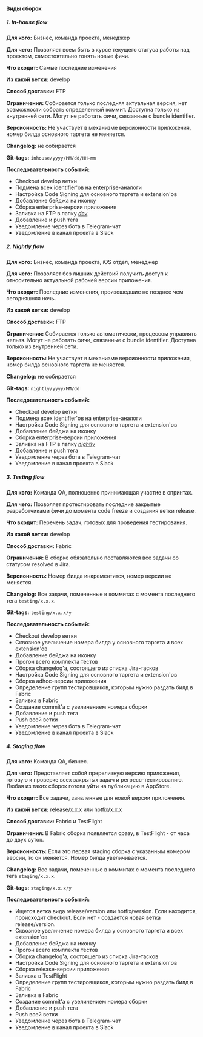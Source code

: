 #### Виды сборок

##### 1. In-house flow

**Для кого:** Бизнес, команда проекта, менеджер

**Для чего:** Позволяет всем быть в курсе текущего статуса работы над проектом, самостоятельно гонять новые фичи.

**Что входит:** Самые последние изменения

**Из какой ветки:** develop

**Способ доставки:** FTP

**Ограничения:** Собирается только последняя актуальная версия, нет возможности собрать определенный коммит. Доступна только из внутренней сети. Могут не работать фичи, связанные с bundle identifier.

**Версионность:** Не участвует в механизме версионности приложения, номер билда основного таргета не меняется.

**Changelog:** не собирается

**Git-tags:** `inhouse/yyyy/MM/dd/HH-mm`

**Последовательность событий:**

- Checkout develop ветки
- Подмена всех identifier'ов на enterprise-аналоги
- Настройка Code Signing для основного таргета и extension'ов
- Добавление бейджа на иконку
- Сборка enterprise-версии приложения
- Заливка на FTP в папку [*dev*](https://***REMOVED***/dev/index.html)
- Добавление и push тега
- Уведомление через бота в Telegram-чат
- Уведомление в канал проекта в Slack

##### 2. Nightly flow

**Для кого:** Бизнес, команда проекта, iOS отдел, менеджер

**Для чего:** Позволяет без лишних действий получить доступ к относительно актуальной рабочей версии приложения.

**Что входит:** Последние изменения, произошедшие не позднее чем сегодняшняя ночь.

**Из какой ветки:** develop

**Способ доставки:** FTP

**Ограничения:** Собирается только автоматически, процессом управлять нельзя. Могут не работать фичи, связанные с bundle identifier. Доступна только из внутренней сети.

**Версионность:** Не участвует в механизме версионности приложения, номер билда основного таргета не меняется.

**Changelog:** не собирается

**Git-tags:** `nightly/yyyy/MM/dd`

**Последовательность событий:**

- Checkout develop ветки
- Подмена всех identifier'ов на enterprise-аналоги
- Настройка Code Signing для основного таргета и extension'ов
- Добавление бейджа на иконку
- Сборка enterprise-версии приложения
- Заливка на FTP в папку [*nightly*](https://***REMOVED***/nightly/index.html)
- Добавление и push тега
- Уведомление через бота в Telegram-чат
- Уведомление в канал проекта в Slack

##### 3. Testing flow

**Для кого:** Команда QA, полноценно принимающая участие в спринтах.

**Для чего:** Позволяет протестировать последние закрытые разработчиками фичи до момента code freeze и создания ветки release.

**Что входит:** Перечень задач, готовых для проведения тестирования.

**Из какой ветки:** develop

**Способ доставки:** Fabric

**Ограничения:** В сборке обязательно поставляются все задачи со статусом resolved в Jira.

**Версионность:** Номер билда инкрементится, номер версии не меняется.

**Changelog:** Все задачи, помеченные в коммитах с момента последнего тега `testing/x.x.x`.

**Git-tags:** `testing/x.x.x/y`

**Последовательность событий:**

- Checkout develop ветки
- Сквозное увеличение номера билда у основного таргета и всех extension'ов
- Добавление бейджа на иконку
- Прогон всего комплекта тестов
- Сборка changelog'а, состоящего из списка Jira-тасков
- Настройка Code Signing для основного таргета и extension'ов
- Сборка adhoc-версии приложения
- Определение групп тестировщиков, которым нужно раздать билд в Fabric
- Заливка в Fabric
- Создание commit'а с увеличением номера сборки
- Добавление и push тега
- Push всей ветки
- Уведомление через бота в Telegram-чат
- Уведомление в канал проекта в Slack

##### 4. Staging flow

**Для кого:** Команда QA, бизнес.

**Для чего:** Представляет собой пререлизную версию приложения, готовую к проверке всех закрытых задач и регресс-тестированию. Любая из таких сборок готова уйти на публикацию в AppStore.

**Что входит:** Все задачи, заявленные для новой версии приложения.

**Из какой ветки:** release/x.x.x или hotfix/x.x.x

**Способ доставки:** Fabric и TestFlight

**Ограничения:** В Fabric сборка появляется сразу, в TestFlight - от часа до двух суток.

**Версионность:** Если это первая staging сборка с указанным номером версии, то он меняется. Номер билда увеличивается.

**Changelog:** Все задачи, помеченные в коммитах с момента последнего тега `staging/x.x.x`.

**Git-tags:** `staging/x.x.x/y`

**Последовательность событий:**

- Ищется ветка вида release/version или hotfix/version. Если находится, происходит checkout. Если нет - создается новая ветка release/version.
- Сквозное увеличение номера билда у основного таргета и всех extension'ов
- Добавление бейджа на иконку
- Прогон всего комплекта тестов
- Сборка changelog'а, состоящего из списка Jira-тасков
- Настройка Code Signing для основного таргета и extension'ов
- Сборка release-версии приложения
- Заливка в TestFlight
- Определение групп тестировщиков, которым нужно раздать билд в Fabric
- Заливка в Fabric
- Создание commit'а с увеличением номера сборки
- Добавление и push тега
- Push всей ветки
- Уведомление через бота в Telegram-чат
- Уведомление в канал проекта в Slack
